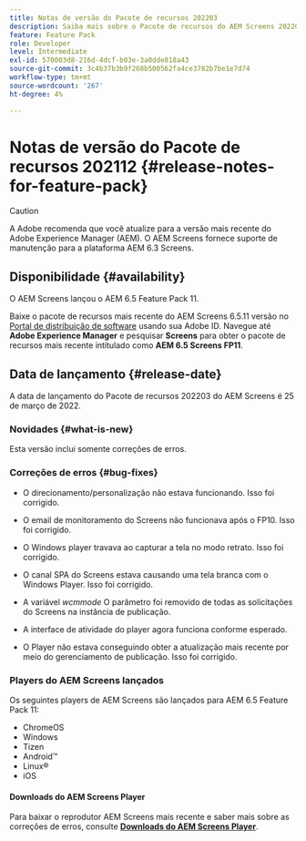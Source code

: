 ```yaml
---
title: Notas de versão do Pacote de recursos 202203
description: Saiba mais sobre o Pacote de recursos do AEM Screens 202203, lançado em 25 de março de 2022.
feature: Feature Pack
role: Developer
level: Intermediate
exl-id: 570003d8-216d-4dcf-b03e-3a0dde818a43
source-git-commit: 3c4b37b3b9f268b500562fa4ce3782b7be1e7d74
workflow-type: tm+mt
source-wordcount: '267'
ht-degree: 4%

---
```


# Notas de versão do Pacote de recursos 202112 {#release-notes-for-feature-pack}

>[!CAUTION]
>A Adobe recomenda que você atualize para a versão mais recente do Adobe Experience Manager (AEM). O AEM Screens fornece suporte de manutenção para a plataforma AEM 6.3 Screens.

## Disponibilidade {#availability}

O AEM Screens lançou o AEM 6.5 Feature Pack 11.

Baixe o pacote de recursos mais recente do AEM Screens 6.5.11 versão no [Portal de distribuição de software](https://experience.adobe.com/#/downloads/content/software-distribution/br/aem.html) usando sua Adobe ID. Navegue até **Adobe Experience Manager** e pesquisar **Screens** para obter o pacote de recursos mais recente intitulado como **AEM 6.5 Screens FP11**.

## Data de lançamento {#release-date}

A data de lançamento do Pacote de recursos 202203 do AEM Screens é 25 de março de 2022.

### Novidades {#what-is-new}

Esta versão inclui somente correções de erros.

### Correções de erros {#bug-fixes}

* O direcionamento/personalização não estava funcionando. Isso foi corrigido.

* O email de monitoramento do Screens não funcionava após o FP10. Isso foi corrigido.

* O Windows player travava ao capturar a tela no modo retrato. Isso foi corrigido.

* O canal SPA do Screens estava causando uma tela branca com o Windows Player. Isso foi corrigido.

* A variável *wcmmode* O parâmetro foi removido de todas as solicitações do Screens na instância de publicação.

* A interface de atividade do player agora funciona conforme esperado.

* O Player não estava conseguindo obter a atualização mais recente por meio do gerenciamento de publicação. Isso foi corrigido.

### Players do AEM Screens lançados

Os seguintes players de AEM Screens são lançados para AEM 6.5 Feature Pack 11:

* ChromeOS
* Windows
* Tizen
* Android™
* Linux®
* iOS

#### Downloads do AEM Screens Player

Para baixar o reprodutor AEM Screens mais recente e saber mais sobre as correções de erros, consulte **[Downloads do AEM Screens Player](https://download.macromedia.com/screens/index.html)**.
